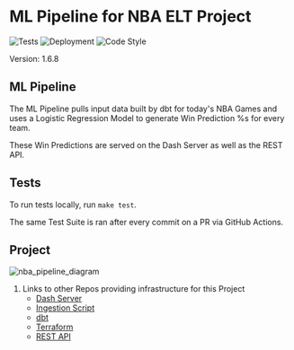# ML Pipeline for NBA ELT Project
![Tests](https://github.com/jyablonski/nba_elt_mlflow/actions/workflows/test.yml/badge.svg) ![Deployment](https://github.com/jyablonski/nba_elt_mlflow/actions/workflows/deploy.yml/badge.svg) ![Code Style](https://img.shields.io/badge/code%20style-black-000000.svg)

Version: 1.6.8

## ML Pipeline

The ML Pipeline pulls input data built by dbt for today's NBA Games and uses a Logistic Regression Model to generate Win Prediction %s for every team.

These Win Predictions are served on the Dash Server as well as the REST API.

## Tests
To run tests locally, run `make test`.

The same Test Suite is ran after every commit on a PR via GitHub Actions.

## Project
![nba_pipeline_diagram](https://github.com/jyablonski/nba_elt_mlflow/assets/16946556/b66284b0-147a-449c-98e4-5ac269cf5a55)

1. Links to other Repos providing infrastructure for this Project
    * [Dash Server](https://github.com/jyablonski/nba_elt_dashboard)
    * [Ingestion Script](https://github.com/jyablonski/nba_elt_ingestion)
    * [dbt](https://github.com/jyablonski/nba_elt_dbt)
    * [Terraform](https://github.com/jyablonski/aws_terraform)
    * [REST API](https://github.com/jyablonski/nba_elt_rest_api)
